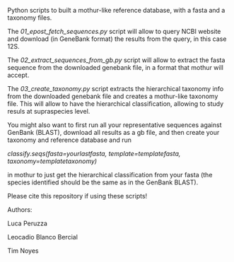 Python scripts to built a mothur-like reference database, with a fasta and a taxonomy files.</p>
The <i>01_epost_fetch_sequences.py</i> script will allow to query NCBI website and download (in GeneBank format) the results from the query, in this case 12S.</p>
The <i>02_extract_sequences_from_gb.py</i> script will allow to extract the fasta sequence from the downloaded genebank file, in a format that mothur will accept.</p>
The <i>03_create_taxonomy.py</i> script extracts the hierarchical taxonomy info from the downloaded genebank file and creates a mothur-like taxonomy file. This will allow to have the hierarchical classification, allowing to study resuls at supraspecies level.</p>
You might also want to first run all your representative sequences against GenBank (BLAST), download all results as a gb file, and then create your taxonomy and reference database and run</p> <i>classify.seqs(fasta=yourlastfasta, template=templatefasta, taxonomy=templatetaxonomy)</i></p> in mothur to just get the hierarchical classification from your fasta (the species identified should be the same as in the GenBank BLAST).</p>
Please cite this repository if using these scripts!</p>

Authors:

Luca Peruzza

Leocadio Blanco Bercial

Tim Noyes
